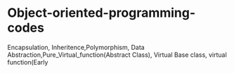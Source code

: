 # Object-oriented-programming-codes

Encapsulation, Inheritence,Polymorphism, Data Abstraction,Pure_Virtual_function(Abstract Class), Virtual Base class, virtual function(Early
